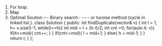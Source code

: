 1. For loop.
2. Map
3. Optimal Soution :--
Binary search : ----
or
turoise method
(cycle in linked list.).
class Solution {
public:
int findDuplicate(vector<int>& v) {
int l = 1, h= v.size()-1;
while(l<=h){
int mid = l + (h-l)/2;
int cnt =0;
for(auto it: v){
if(it<=mid){
cnt++;
}
}
if(cnt<=mid){
l = mid+1;
}
else{
h = mid-1;
}
}
return l;
}
};
​